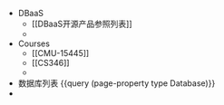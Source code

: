 - DBaaS
	- [[DBaaS开源产品参照列表]]
	-
- Courses
	- [[CMU-15445]]
	- [[CS346]]
	-
- 数据库列表
  {{query (page-property type Database)}}
-